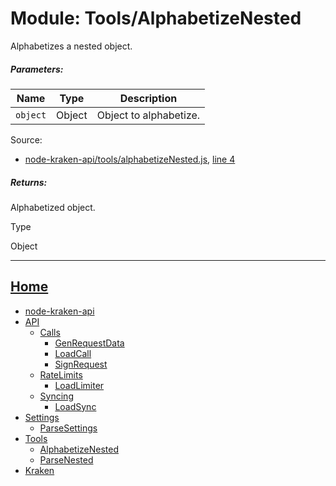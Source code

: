 Module: Tools/AlphabetizeNested
===============================

Alphabetizes a nested object.

##### Parameters:

| Name | Type | Description |
| --- | --- | --- |
| `object` | Object | Object to alphabetize. |


Source:

*   [node-kraken-api/tools/alphabetizeNested.js](https://github.com/jpcx/node-kraken-api/blob/0.1.3/tools/alphabetizeNested.js), [line 4](https://github.com/jpcx/node-kraken-api/blob/0.1.3/tools/alphabetizeNested.js#L4)

##### Returns:

Alphabetized object.

Type

Object

<hr>

## [Home](https://github.com/jpcx/node-kraken-api/blob/0.1.3/README.md)
  + [node-kraken-api](https://github.com/jpcx/node-kraken-api/blob/0.1.3/docs/modules/node-kraken-api.md)
  + [API](https://github.com/jpcx/node-kraken-api/blob/0.1.3/docs/namespaces/API.md)
    + [Calls](https://github.com/jpcx/node-kraken-api/blob/0.1.3/docs/namespaces/API/Calls.md)
      + [GenRequestData](https://github.com/jpcx/node-kraken-api/blob/0.1.3/docs/modules/API/Calls/GenRequestData.md)
      + [LoadCall](https://github.com/jpcx/node-kraken-api/blob/0.1.3/docs/modules/API/Calls/LoadCall.md)
      + [SignRequest](https://github.com/jpcx/node-kraken-api/blob/0.1.3/docs/modules/API/Calls/SignRequest.md)
    + [RateLimits](https://github.com/jpcx/node-kraken-api/blob/0.1.3/docs/namespaces/API/RateLimits.md)
      + [LoadLimiter](https://github.com/jpcx/node-kraken-api/blob/0.1.3/docs/modules/API/RateLimits/LoadLimiter.md)
    + [Syncing](https://github.com/jpcx/node-kraken-api/blob/0.1.3/docs/namespaces/API/Syncing.md)
      + [LoadSync](https://github.com/jpcx/node-kraken-api/blob/0.1.3/docs/modules/API/Syncing/LoadSync.md)
  + [Settings](https://github.com/jpcx/node-kraken-api/blob/0.1.3/docs/namespaces/Settings.md)
    + [ParseSettings](https://github.com/jpcx/node-kraken-api/blob/0.1.3/docs/modules/Settings/ParseSettings.md)
  + [Tools](https://github.com/jpcx/node-kraken-api/blob/0.1.3/docs/namespaces/Tools.md)
    + [AlphabetizeNested](https://github.com/jpcx/node-kraken-api/blob/0.1.3/docs/modules/Tools/AlphabetizeNested.md)
    + [ParseNested](https://github.com/jpcx/node-kraken-api/blob/0.1.3/docs/modules/Tools/ParseNested.md)
  + [Kraken](https://github.com/jpcx/node-kraken-api/blob/0.1.3/docs/namespaces/Kraken.md)